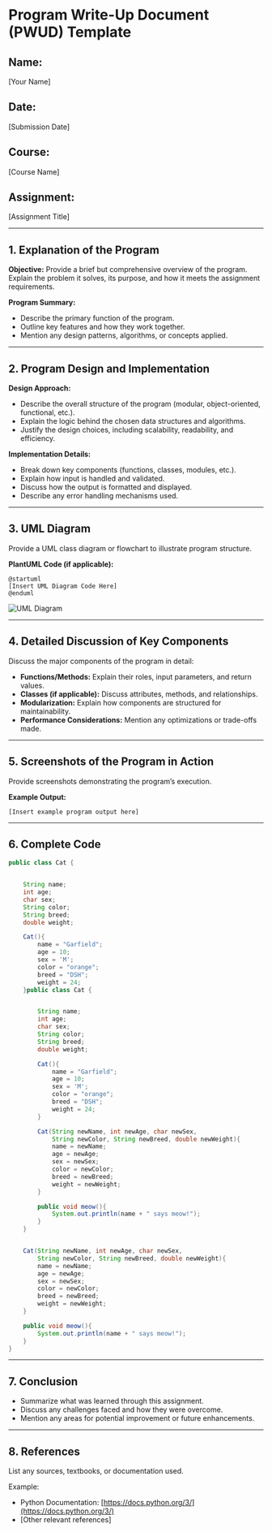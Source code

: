 # Program Write-Up Document (PWUD) Template

## Name:

[Your Name]

## Date:

[Submission Date]

## Course:

[Course Name]

## Assignment:

[Assignment Title]

---

## 1. Explanation of the Program

**Objective:**
Provide a brief but comprehensive overview of the program. Explain the problem it solves, its purpose, and how it meets the assignment requirements.

**Program Summary:**

- Describe the primary function of the program.
- Outline key features and how they work together.
- Mention any design patterns, algorithms, or concepts applied.

---

## 2. Program Design and Implementation

**Design Approach:**

- Describe the overall structure of the program (modular, object-oriented, functional, etc.).
- Explain the logic behind the chosen data structures and algorithms.
- Justify the design choices, including scalability, readability, and efficiency.

**Implementation Details:**

- Break down key components (functions, classes, modules, etc.).
- Explain how input is handled and validated.
- Discuss how the output is formatted and displayed.
- Describe any error handling mechanisms used.

---

## 3. UML Diagram

Provide a UML class diagram or flowchart to illustrate program structure.

**PlantUML Code (if applicable):**

```plantuml
@startuml
[Insert UML Diagram Code Here]
@enduml
```

![UML Diagram](uml_diagram.png)

---

## 4. Detailed Discussion of Key Components

Discuss the major components of the program in detail:

- **Functions/Methods:** Explain their roles, input parameters, and return values.
- **Classes (if applicable):** Discuss attributes, methods, and relationships.
- **Modularization:** Explain how components are structured for maintainability.
- **Performance Considerations:** Mention any optimizations or trade-offs made.

---

## 5. Screenshots of the Program in Action

Provide screenshots demonstrating the program’s execution.

**Example Output:**

```
[Insert example program output here]
```

---

## 6. Complete Code

```java
public class Cat {


    String name;
    int age;
    char sex;
    String color;
    String breed;
    double weight;

    Cat(){
        name = "Garfield";
        age = 10;
        sex = 'M';
        color = "orange";
        breed = "DSH";
        weight = 24;
    }public class Cat {


        String name;
        int age;
        char sex;
        String color;
        String breed;
        double weight;

        Cat(){
            name = "Garfield";
            age = 10;
            sex = 'M';
            color = "orange";
            breed = "DSH";
            weight = 24;
        }

        Cat(String newName, int newAge, char newSex,
            String newColor, String newBreed, double newWeight){
            name = newName;
            age = newAge;
            sex = newSex;
            color = newColor;
            breed = newBreed;
            weight = newWeight;
        }

        public void meow(){
            System.out.println(name + " says meow!");
        }
    }


    Cat(String newName, int newAge, char newSex,
        String newColor, String newBreed, double newWeight){
        name = newName;
        age = newAge;
        sex = newSex;
        color = newColor;
        breed = newBreed;
        weight = newWeight;
    }

    public void meow(){
        System.out.println(name + " says meow!");
    }
}

```

---

## 7. Conclusion

- Summarize what was learned through this assignment.
- Discuss any challenges faced and how they were overcome.
- Mention any areas for potential improvement or future enhancements.

---

## 8. References

List any sources, textbooks, or documentation used.

Example:

- Python Documentation: [https://docs.python.org/3/](https://docs.python.org/3/)
- [Other relevant references]